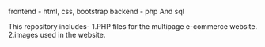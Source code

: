 frontend - html, css, bootstrap
backend - php And sql

This repository includes-
1.PHP files for the multipage e-commerce website.
2.images used in the website.
